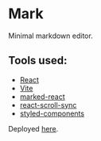 # Mark
Minimal markdown editor.

## Tools used:
- [React](https://react.dev/)
- [Vite](https://vitejs.dev/)
- [marked-react](https://www.npmjs.com/package/marked-react)
- [react-scroll-sync](https://www.npmjs.com/package/react-scroll-sync)
- [styled-components](https://styled-components.com/)

Deployed [here](https://mark-smoky.vercel.app/).
